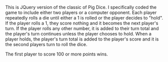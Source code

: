 This is JQuery version of the classic of Pig Dice.  I specifically coded the game to include either two players or a computer opponent. 
Each player repeatedly rolls a die until either a 1 is rolled or the player decides to "hold". If the player rolls a 1, they score nothing and it becomes the next player's turn. If the player rolls any other number, it is added to their turn total and the player's turn continues unless the player chooses to hold. When a player holds, the player's turn total is added to the player's score and it is the second players turn to roll the dice. 

The first player to score 100 or more points wins.
